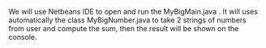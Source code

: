 We will use Netbeans IDE to open and run the MyBigMain.java . It will uses automatically the class MyBigNumber.java to take 2 strings of numbers from user and compute the sum, then the result will be shown on the console.
